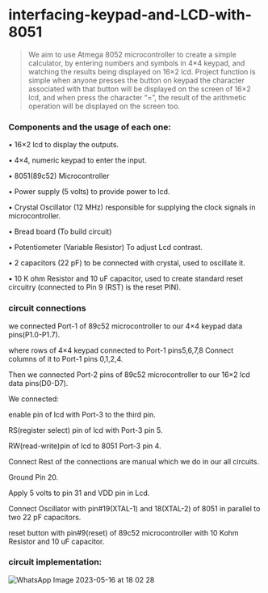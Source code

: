 # interfacing-keypad-and-LCD-with-8051
> We aim to use Atmega 8052 microcontroller to create a simple calculator, by entering numbers and symbols in 4*4 keypad, and watching the results being displayed on 16×2 lcd.
Project function is simple when anyone presses the button on keypad the character associated with that button will be displayed on the screen of 16×2 lcd, and when press the character “=”, the result of the arithmetic operation will be displayed on the screen too.

### Components and the usage of each one:

•	16×2 lcd   to display the outputs.

•	4×4, numeric keypad to enter the input.

•	8051(89c52) Microcontroller 

•	Power supply (5 volts) to provide power to lcd.

•	Crystal Oscillator (12 MHz) responsible for supplying the clock signals in microcontroller.

•	Bread board (To build circuit)

•	Potentiometer (Variable Resistor) To adjust Lcd contrast.

•	2 capacitors (22 pF) to be connected with crystal, used to oscillate it.

•	10 K ohm Resistor and 10 uF capacitor, used to create standard reset circuitry (connected to Pin 9 (RST) is the reset PIN).

### circuit connections
we connected Port-1 of 89c52 microcontroller to our 4×4 keypad data pins(P1.0-P1.7). 

where rows of 4×4 keypad connected to Port-1 pins5,6,7,8 Connect columns of it to Port-1 pins 0,1,2,4.

Then we connected Port-2 pins of 89c52 microcontroller to our 16×2 lcd data pins(D0-D7). 

We connected:

 enable pin of lcd with Port-3 to the third pin. 
 
 RS(register select) pin of lcd with Port-3 pin 5. 
 
 RW(read-write)pin of lcd to 8051 Port-3 pin 4. 
 
 Connect Rest of the connections are manual which we do in our all circuits. 
 
 Ground Pin 20. 

 
 Apply 5 volts to pin 31 and VDD pin in Lcd. 
 
Connect Oscillator with pin#19(XTAL-1) and 18(XTAL-2) of 8051 in parallel to two 22 pF capacitors. 

reset button with pin#9(reset) of 89c52 microcontroller with 10 Kohm Resistor and 10 uF capacitor.

 ### circuit implementation:
 
 ![WhatsApp Image 2023-05-16 at 18 02 28](https://github.com/sondos-gamal/interfacing-keypad-and-LCD-with-8051/assets/78621105/9650e071-7d57-4244-962b-b246f8fb059e)





